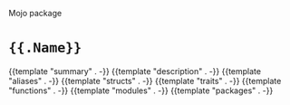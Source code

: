 Mojo package

# `{{.Name}}`

{{template "summary" . -}}
{{template "description" . -}}
{{template "aliases" . -}}
{{template "structs" . -}}
{{template "traits" . -}}
{{template "functions" . -}}
{{template "modules" . -}}
{{template "packages" . -}}